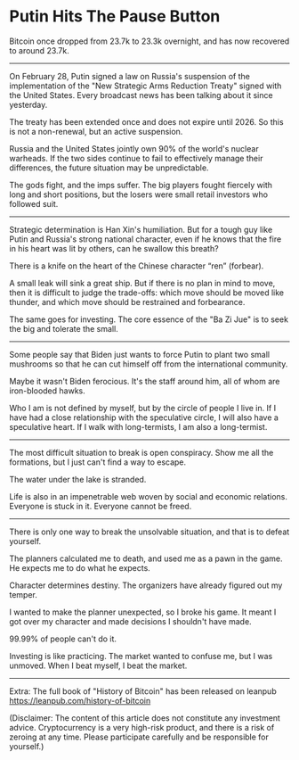 # Putin Hits The Pause Button

Bitcoin once dropped from 23.7k to 23.3k overnight, and has now recovered to around 23.7k.

* * *

On February 28, Putin signed a law on Russia's suspension of the implementation of the "New Strategic Arms Reduction Treaty" signed with the United States. Every broadcast news has been talking about it since yesterday.

The treaty has been extended once and does not expire until 2026. So this is not a non-renewal, but an active suspension.

Russia and the United States jointly own 90% of the world's nuclear warheads. If the two sides continue to fail to effectively manage their differences, the future situation may be unpredictable.

The gods fight, and the imps suffer. The big players fought fiercely with long and short positions, but the losers were small retail investors who followed suit.

* * *

Strategic determination is Han Xin's humiliation. But for a tough guy like Putin and Russia's strong national character, even if he knows that the fire in his heart was lit by others, can he swallow this breath?

There is a knife on the heart of the Chinese character “ren” (forbear).

A small leak will sink a great ship. But if there is no plan in mind to move, then it is difficult to judge the trade-offs: which move should be moved like thunder, and which move should be restrained and forbearance.

The same goes for investing. The core essence of the "Ba Zi Jue" is to seek the big and tolerate the small.

* * *

Some people say that Biden just wants to force Putin to plant two small mushrooms so that he can cut himself off from the international community.

Maybe it wasn't Biden ferocious. It's the staff around him, all of whom are iron-blooded hawks.

Who I am is not defined by myself, but by the circle of people I live in. If I have had a close relationship with the speculative circle, I will also have a speculative heart. If I walk with long-termists, I am also a long-termist.

* * *

The most difficult situation to break is open conspiracy. Show me all the formations, but I just can't find a way to escape.

The water under the lake is stranded.

Life is also in an impenetrable web woven by social and economic relations. Everyone is stuck in it. Everyone cannot be freed.

* * *

There is only one way to break the unsolvable situation, and that is to defeat yourself.

The planners calculated me to death, and used me as a pawn in the game. He expects me to do what he expects.

Character determines destiny. The organizers have already figured out my temper.

I wanted to make the planner unexpected, so I broke his game. It meant I got over my character and made decisions I shouldn't have made.

99.99% of people can't do it.

Investing is like practicing. The market wanted to confuse me, but I was unmoved. When I beat myself, I beat the market.

* * *

Extra: The full book of "History of Bitcoin" has been released on leanpub https://leanpub.com/history-of-bitcoin

(Disclaimer: The content of this article does not constitute any investment advice. Cryptocurrency is a very high-risk product, and there is a risk of zeroing at any time. Please participate carefully and be responsible for yourself.)
